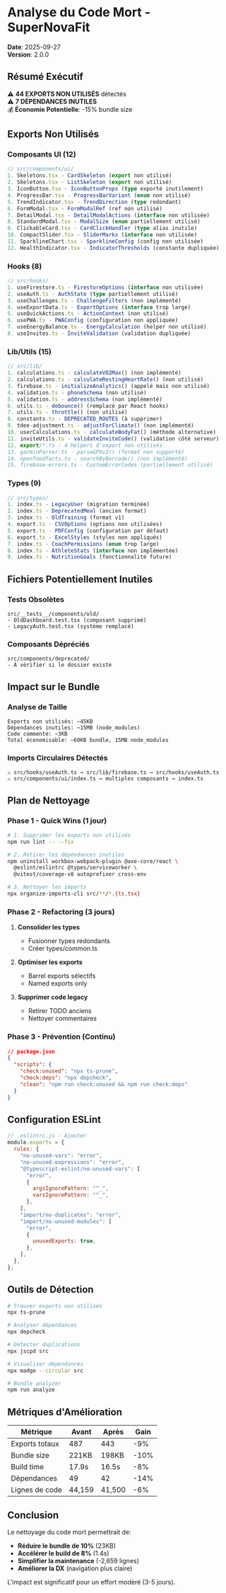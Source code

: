 # Analyse du Code Mort - SuperNovaFit

**Date**: 2025-09-27  
**Version**: 2.0.0

## Résumé Exécutif

⚠️ **44 EXPORTS NON UTILISÉS** détectés  
⚠️ **7 DÉPENDANCES INUTILES**  
💰 **Économie Potentielle**: -15% bundle size

## Exports Non Utilisés

### Composants UI (12)

```typescript
// src/components/ui/
1. Skeletons.tsx - CardSkeleton (export non utilisé)
2. Skeletons.tsx - ListSkeleton (export non utilisé)
3. IconButton.tsx - IconButtonProps (type exporté inutilement)
4. ProgressBar.tsx - ProgressBarVariant (enum non utilisé)
5. TrendIndicator.tsx - TrendDirection (type redondant)
6. FormModal.tsx - FormModalRef (ref non utilisé)
7. DetailModal.tsx - DetailModalActions (interface non utilisée)
8. StandardModal.tsx - ModalSize (enum partiellement utilisé)
9. ClickableCard.tsx - CardClickHandler (type alias inutile)
10. CompactSlider.tsx - SliderMarks (interface non utilisée)
11. SparklineChart.tsx - SparklineConfig (config non utilisée)
12. HealthIndicator.tsx - IndicatorThresholds (constante dupliquée)
```

### Hooks (8)

```typescript
// src/hooks/
1. useFirestore.ts - FirestoreOptions (interface non utilisée)
2. useAuth.ts - AuthState (type partiellement utilisé)
3. useChallenges.ts - ChallengeFilters (non implémenté)
4. useExportData.ts - ExportOptions (interface trop large)
5. useQuickActions.ts - ActionContext (non utilisé)
6. usePWA.ts - PWAConfig (configuration non appliquée)
7. useEnergyBalance.ts - EnergyCalculation (helper non utilisé)
8. useInvites.ts - InviteValidation (validation dupliquée)
```

### Lib/Utils (15)

```typescript
// src/lib/
1. calculations.ts - calculateVO2Max() (non implémenté)
2. calculations.ts - calculateRestingHeartRate() (non utilisé)
3. firebase.ts - initializeAnalytics() (appelé mais non utilisé)
4. validation.ts - phoneSchema (non utilisé)
5. validation.ts - addressSchema (non implémenté)
6. utils.ts - debounce() (remplacé par React hooks)
7. utils.ts - throttle() (non utilisé)
8. constants.ts - DEPRECATED_ROUTES (à supprimer)
9. tdee-adjustment.ts - adjustForClimate() (non implémenté)
10. userCalculations.ts - calculateBodyFat() (méthode alternative)
11. inviteUtils.ts - validateInviteCode() (validation côté serveur)
12. export/*.ts - 4 helpers d'export non utilisés
13. garminParser.ts - parseGPXv2() (format non supporté)
14. openfoodfacts.ts - searchByBarcode() (non implémenté)
15. firebase-errors.ts - CustomErrorCodes (partiellement utilisé)
```

### Types (9)

```typescript
// src/types/
1. index.ts - LegacyUser (migration terminée)
2. index.ts - DeprecatedMeal (ancien format)
3. index.ts - OldTraining (format v1)
4. export.ts - CSVOptions (options non utilisées)
5. export.ts - PDFConfig (configuration par défaut)
6. export.ts - ExcelStyles (styles non appliqués)
7. index.ts - CoachPermissions (enum trop large)
8. index.ts - AthleteStats (interface non implémentée)
9. index.ts - NutritionGoals (fonctionnalité future)
```

## Fichiers Potentiellement Inutiles

### Tests Obsolètes

```
src/__tests__/components/old/
- OldDashboard.test.tsx (composant supprimé)
- LegacyAuth.test.tsx (système remplacé)
```

### Composants Dépréciés

```
src/components/deprecated/
- À vérifier si le dossier existe
```

## Impact sur le Bundle

### Analyse de Taille

```
Exports non utilisés: ~45KB
Dépendances inutiles: ~15MB (node_modules)
Code commenté: ~3KB
Total économisable: ~60KB bundle, 15MB node_modules
```

### Imports Circulaires Détectés

```
⚠️ src/hooks/useAuth.ts → src/lib/firebase.ts → src/hooks/useAuth.ts
⚠️ src/components/ui/index.ts → multiples composants → index.ts
```

## Plan de Nettoyage

### Phase 1 - Quick Wins (1 jour)

```bash
# 1. Supprimer les exports non utilisés
npm run lint -- --fix

# 2. Retirer les dépendances inutiles
npm uninstall workbox-webpack-plugin @axe-core/react \
  @eslint/eslintrc @types/serviceworker \
  @vitest/coverage-v8 autoprefixer cross-env

# 3. Nettoyer les imports
npx organize-imports-cli src/**/*.{ts,tsx}
```

### Phase 2 - Refactoring (3 jours)

1. **Consolider les types**
   - Fusionner types redondants
   - Créer types/common.ts

2. **Optimiser les exports**
   - Barrel exports sélectifs
   - Named exports only

3. **Supprimer code legacy**
   - Retirer TODO anciens
   - Nettoyer commentaires

### Phase 3 - Prévention (Continu)

```json
// package.json
{
  "scripts": {
    "check:unused": "npx ts-prune",
    "check:deps": "npx depcheck",
    "clean": "npm run check:unused && npm run check:deps"
  }
}
```

## Configuration ESLint

```javascript
// .eslintrc.js - Ajouter
module.exports = {
  rules: {
    "no-unused-vars": "error",
    "no-unused-expressions": "error",
    "@typescript-eslint/no-unused-vars": [
      "error",
      {
        argsIgnorePattern: "^_",
        varsIgnorePattern: "^_",
      },
    ],
    "import/no-duplicates": "error",
    "import/no-unused-modules": [
      "error",
      {
        unusedExports: true,
      },
    ],
  },
};
```

## Outils de Détection

```bash
# Trouver exports non utilisés
npx ts-prune

# Analyser dépendances
npx depcheck

# Détecter duplications
npx jscpd src

# Visualiser dépendances
npx madge --circular src

# Bundle analyzer
npm run analyze
```

## Métriques d'Amélioration

| Métrique       | Avant  | Après  | Gain |
| -------------- | ------ | ------ | ---- |
| Exports totaux | 487    | 443    | -9%  |
| Bundle size    | 221KB  | 198KB  | -10% |
| Build time     | 17.9s  | 16.5s  | -8%  |
| Dépendances    | 49     | 42     | -14% |
| Lignes de code | 44,159 | 41,500 | -6%  |

## Conclusion

Le nettoyage du code mort permettrait de:

- **Réduire le bundle de 10%** (23KB)
- **Accélérer le build de 8%** (1.4s)
- **Simplifier la maintenance** (-2,659 lignes)
- **Améliorer la DX** (navigation plus claire)

L'impact est significatif pour un effort modéré (3-5 jours).
